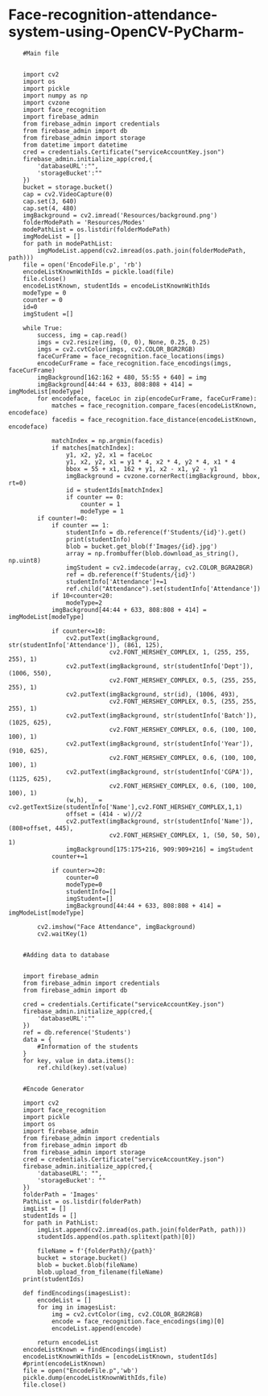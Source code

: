 # Face-recognition-attendance-system-using-OpenCV-PyCharm-

        #Main file
        
        
        import cv2
        import os
        import pickle
        import numpy as np
        import cvzone
        import face_recognition
        import firebase_admin
        from firebase_admin import credentials
        from firebase_admin import db
        from firebase_admin import storage
        from datetime import datetime
        cred = credentials.Certificate("serviceAccountKey.json")
        firebase_admin.initialize_app(cred,{
            'databaseURL':"",
            'storageBucket':""
        })
        bucket = storage.bucket()
        cap = cv2.VideoCapture(0)
        cap.set(3, 640)
        cap.set(4, 480)
        imgBackground = cv2.imread('Resources/background.png')
        folderModePath = 'Resources/Modes'
        modePathList = os.listdir(folderModePath)
        imgModeList = []
        for path in modePathList:
            imgModeList.append(cv2.imread(os.path.join(folderModePath, path)))
        file = open('EncodeFile.p', 'rb')
        encodeListKnownWithIds = pickle.load(file)
        file.close()
        encodeListKnown, studentIds = encodeListKnownWithIds
        modeType = 0
        counter = 0
        id=0
        imgStudent =[]
        
        while True:
            success, img = cap.read()
            imgs = cv2.resize(img, (0, 0), None, 0.25, 0.25)
            imgs = cv2.cvtColor(imgs, cv2.COLOR_BGR2RGB)
            faceCurFrame = face_recognition.face_locations(imgs)
            encodeCurFrame = face_recognition.face_encodings(imgs, faceCurFrame)
            imgBackground[162:162 + 480, 55:55 + 640] = img
            imgBackground[44:44 + 633, 808:808 + 414] = imgModeList[modeType]
            for encodeface, faceLoc in zip(encodeCurFrame, faceCurFrame):
                matches = face_recognition.compare_faces(encodeListKnown, encodeface)
                facedis = face_recognition.face_distance(encodeListKnown, encodeface)
        
                matchIndex = np.argmin(facedis)
                if matches[matchIndex]:
                    y1, x2, y2, x1 = faceLoc
                    y1, x2, y2, x1 = y1 * 4, x2 * 4, y2 * 4, x1 * 4
                    bbox = 55 + x1, 162 + y1, x2 - x1, y2 - y1
                    imgBackground = cvzone.cornerRect(imgBackground, bbox, rt=0)
                    id = studentIds[matchIndex]
                    if counter == 0:
                        counter = 1
                        modeType = 1
            if counter!=0:
                if counter == 1:
                    studentInfo = db.reference(f'Students/{id}').get()
                    print(studentInfo)
                    blob = bucket.get_blob(f'Images/{id}.jpg')
                    array = np.frombuffer(blob.download_as_string(), np.uint8)
                    imgStudent = cv2.imdecode(array, cv2.COLOR_BGRA2BGR)
                    ref = db.reference(f'Students/{id}')
                    studentInfo['Attendance']+=1
                    ref.child("Attendance").set(studentInfo['Attendance'])
                if 10<counter<20:
                    modeType=2
                imgBackground[44:44 + 633, 808:808 + 414] = imgModeList[modeType]
        
                if counter<=10:
                    cv2.putText(imgBackground, str(studentInfo['Attendance']), (861, 125),
                                cv2.FONT_HERSHEY_COMPLEX, 1, (255, 255, 255), 1)
                    cv2.putText(imgBackground, str(studentInfo['Dept']), (1006, 550),
                                cv2.FONT_HERSHEY_COMPLEX, 0.5, (255, 255, 255), 1)
                    cv2.putText(imgBackground, str(id), (1006, 493),
                                cv2.FONT_HERSHEY_COMPLEX, 0.5, (255, 255, 255), 1)
                    cv2.putText(imgBackground, str(studentInfo['Batch']), (1025, 625),
                                cv2.FONT_HERSHEY_COMPLEX, 0.6, (100, 100, 100), 1)
                    cv2.putText(imgBackground, str(studentInfo['Year']), (910, 625),
                                cv2.FONT_HERSHEY_COMPLEX, 0.6, (100, 100, 100), 1)
                    cv2.putText(imgBackground, str(studentInfo['CGPA']), (1125, 625),
                                cv2.FONT_HERSHEY_COMPLEX, 0.6, (100, 100, 100), 1)
                    (w,h), _ = cv2.getTextSize(studentInfo['Name'],cv2.FONT_HERSHEY_COMPLEX,1,1)
                    offset = (414 - w)//2
                    cv2.putText(imgBackground, str(studentInfo['Name']), (808+offset, 445),
                                cv2.FONT_HERSHEY_COMPLEX, 1, (50, 50, 50), 1)
                    imgBackground[175:175+216, 909:909+216] = imgStudent
                counter+=1
        
                if counter>=20:
                    counter=0
                    modeType=0
                    studentInfo=[]
                    imgStudent=[]
                    imgBackground[44:44 + 633, 808:808 + 414] = imgModeList[modeType]
        
            cv2.imshow("Face Attendance", imgBackground)
            cv2.waitKey(1)
        
            
        #Adding data to database
        
        
        import firebase_admin
        from firebase_admin import credentials
        from firebase_admin import db
        
        cred = credentials.Certificate("serviceAccountKey.json")
        firebase_admin.initialize_app(cred,{
            'databaseURL':""
        })
        ref = db.reference('Students')
        data = {
            #Information of the students
        }
        for key, value in data.items():
            ref.child(key).set(value)
        
        
        #Encode Generator
        
        import cv2
        import face_recognition
        import pickle
        import os
        import firebase_admin
        from firebase_admin import credentials
        from firebase_admin import db
        from firebase_admin import storage
        cred = credentials.Certificate("serviceAccountKey.json")
        firebase_admin.initialize_app(cred,{
            'databaseURL': "",
            'storageBucket': ""
        })
        folderPath = 'Images'
        PathList = os.listdir(folderPath)
        imgList = []
        studentIds = []
        for path in PathList:
            imgList.append(cv2.imread(os.path.join(folderPath, path)))
            studentIds.append(os.path.splitext(path)[0])
        
            fileName = f'{folderPath}/{path}'
            bucket = storage.bucket()
            blob = bucket.blob(fileName)
            blob.upload_from_filename(fileName)
        print(studentIds)
        
        def findEncodings(imagesList):
            encodeList = []
            for img in imagesList:
                img = cv2.cvtColor(img, cv2.COLOR_BGR2RGB)
                encode = face_recognition.face_encodings(img)[0]
                encodeList.append(encode)
        
            return encodeList
        encodeListKnown = findEncodings(imgList)
        encodeListKnownWithIds = [encodeListKnown, studentIds]
        #print(encodeListKnown)
        file = open("EncodeFile.p",'wb')
        pickle.dump(encodeListKnownWithIds,file)
        file.close()

